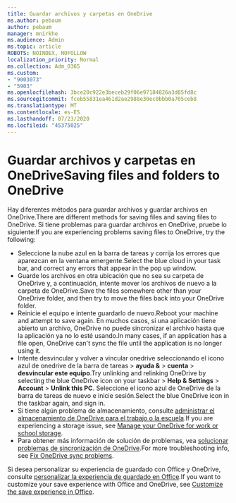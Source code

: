 ```yaml
---
title: Guardar archivos y carpetas en OneDrive
ms.author: pebaum
author: pebaum
manager: mnirkhe
ms.audience: Admin
ms.topic: article
ROBOTS: NOINDEX, NOFOLLOW
localization_priority: Normal
ms.collection: Adm_O365
ms.custom:
- "9003073"
- "5903"
ms.openlocfilehash: 3bce20c922e3beceb29f06e97184826a3d05fd8c
ms.sourcegitcommit: fceb55831ea461d2ae2988e30ec0bbb0a705ceb8
ms.translationtype: MT
ms.contentlocale: es-ES
ms.lasthandoff: 07/23/2020
ms.locfileid: "45375025"
---
```

# <a name="saving-files-and-folders-to-onedrive"></a><span data-ttu-id="d1f46-102">Guardar archivos y carpetas en OneDrive</span><span class="sxs-lookup"><span data-stu-id="d1f46-102">Saving files and folders to OneDrive</span></span>

<span data-ttu-id="d1f46-103">Hay diferentes métodos para guardar archivos y guardar archivos en OneDrive.</span><span class="sxs-lookup"><span data-stu-id="d1f46-103">There are different methods for saving files and saving files to OneDrive.</span></span> <span data-ttu-id="d1f46-104">Si tiene problemas para guardar archivos en OneDrive, pruebe lo siguiente:</span><span class="sxs-lookup"><span data-stu-id="d1f46-104">If you are experiencing problems saving files to OneDrive, try the following:</span></span>

- <span data-ttu-id="d1f46-105">Seleccione la nube azul en la barra de tareas y corrija los errores que aparezcan en la ventana emergente.</span><span class="sxs-lookup"><span data-stu-id="d1f46-105">Select the blue cloud in your task bar, and correct any errors that appear in the pop up window.</span></span>
- <span data-ttu-id="d1f46-106">Guarde los archivos en otra ubicación que no sea su carpeta de OneDrive y, a continuación, intente mover los archivos de nuevo a la carpeta de OneDrive.</span><span class="sxs-lookup"><span data-stu-id="d1f46-106">Save the files somewhere other than your OneDrive folder, and then try to move the files back into your OneDrive folder.</span></span>
- <span data-ttu-id="d1f46-107">Reinicie el equipo e intente guardarlo de nuevo.</span><span class="sxs-lookup"><span data-stu-id="d1f46-107">Reboot your machine and attempt to save again.</span></span> <span data-ttu-id="d1f46-108">En muchos casos, si una aplicación tiene abierto un archivo, OneDrive no puede sincronizar el archivo hasta que la aplicación ya no lo esté usando.</span><span class="sxs-lookup"><span data-stu-id="d1f46-108">In many cases, if an application has a file open, OneDrive can't sync the file until the application is no longer using it.</span></span>    
- <span data-ttu-id="d1f46-109">Intente desvincular y volver a vincular onedrive seleccionando el icono azul de onedrive de la barra de tareas > **ayuda &**  >  **cuenta**  >  **desvincular este equipo**.</span><span class="sxs-lookup"><span data-stu-id="d1f46-109">Try unlinking and relinking OneDrive by selecting the blue OneDrive icon on your taskbar > **Help & Settings** > **Account** > **Unlink this PC**.</span></span> <span data-ttu-id="d1f46-110">Seleccione el icono azul de OneDrive de la barra de tareas de nuevo e inicie sesión.</span><span class="sxs-lookup"><span data-stu-id="d1f46-110">Select the blue OneDrive icon in the taskbar again, and sign in.</span></span>
- <span data-ttu-id="d1f46-111">Si tiene algún problema de almacenamiento, consulte [administrar el almacenamiento de OneDrive para el trabajo o la escuela](https://support.microsoft.com/office/manage-your-onedrive-for-work-or-school-storage-31519161-059c-4764-b6f8-f5cd29f7fe68).</span><span class="sxs-lookup"><span data-stu-id="d1f46-111">If you are experiencing a storage issue, see [Manage your OneDrive for work or school storage](https://support.microsoft.com/office/manage-your-onedrive-for-work-or-school-storage-31519161-059c-4764-b6f8-f5cd29f7fe68).</span></span>
- <span data-ttu-id="d1f46-112">Para obtener más información de solución de problemas, vea [solucionar problemas de sincronización de OneDrive](https://docs.microsoft.com/alchemyinsights/fix-onedrive-sync-issues).</span><span class="sxs-lookup"><span data-stu-id="d1f46-112">For more troubleshooting info, see [Fix OneDrive sync problems](https://docs.microsoft.com/alchemyinsights/fix-onedrive-sync-issues).</span></span>  

<span data-ttu-id="d1f46-113">Si desea personalizar su experiencia de guardado con Office y OneDrive, consulte [personalizar la experiencia de guardado en Office](https://support.microsoft.com/office/customize-the-save-experience-in-office-786200a7-f5f2-4d26-a3ae-b78c60dd5d3b).</span><span class="sxs-lookup"><span data-stu-id="d1f46-113">If you want to customize your save experience with Office and OneDrive, see [Customize the save experience in Office](https://support.microsoft.com/office/customize-the-save-experience-in-office-786200a7-f5f2-4d26-a3ae-b78c60dd5d3b).</span></span>
